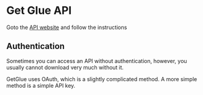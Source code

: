 Get Glue API
============

Goto the [API website](http://getglue.com/api) and follow the instructions

Authentication
--------------

Sometimes you can access an API without authentication, however, you usually cannot download very much without it.

GetGlue uses OAuth, which is a slightly complicated method.  A more simple method is a simple API key.
